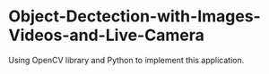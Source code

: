 # Object-Dectection-with-Images-Videos-and-Live-Camera
Using OpenCV library and Python to implement this application.
